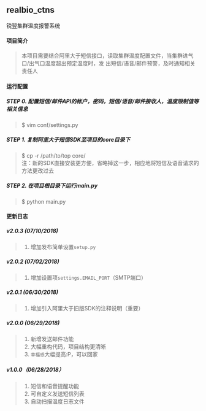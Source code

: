 ## realbio_ctns
锐翌集群温度报警系统


#### 项目简介
>本项目需要结合阿里大于短信接口，读取集群温度配置文件，当集群进气口/出气口温度超出预定温度时，发
>出短信/语音/邮件预警，及时通知相关责任人


#### 运行配置
##### STEP 0. 配置短信/邮件API的帐户，密码，短信/语音/邮件接收人，温度限制值等相关信息
>$ vim conf/settings.py

##### STEP 1. 复制阿里大于短信SDK至项目的core目录下
>$ cp -r /path/to/top core/   
>注：新的SDK直接安装更方便，省略掉这一步，相应地将短信及语音请求的方法更改过去

##### STEP 2. 在项目根目录下运行main.py
>$ python main.py


#### 更新日志
##### v2.0.3 (07/10/2018)
>1. 增加发布简单设置`setup.py`     

##### v2.0.2 (07/02/2018)
>1. 增加设置项`settings.EMAIL_PORT`（SMTP端口）    

##### v2.0.1 (06/30/2018)
>1. 增加引入阿里大于旧版SDK的注释说明（重要）   

##### v2.0.0 (06/29/2018)
>1. 新增发送邮件功能   
>2. 大幅重构代码，项目结构更清晰   
>3. `幸福感`大幅提高:P，可以回家

##### v1.0.0（06/28/2018）
>1. 短信和语音提醒功能  
>2. 可自定义发送短信列表  
>3. 自动扫描温度日志文件  
